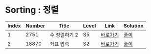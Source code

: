 # Sorting : 정렬

| Index | Number | Title            | Level | Link                                              | Solution                                                                            |
| ----- | ------ | ---------------- | ----- | ------------------------------------------------- | ----------------------------------------------------------------------------------- |
| 1     | 2751   | 수 정렬하기 2           | S5    | [바로가기](https://www.acmicpc.net/problem/2751)  | [풀이]()  |
| 2     | 18870   | 좌표 압축           | S2    | [바로가기](https://www.acmicpc.net/problem/18870)  | [풀이]()  |
